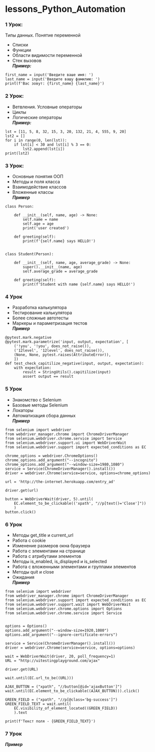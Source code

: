 # lessons_Python_Automation
### 1 Урок:
Типы данных. Понятие переменной  
+ Списки  
+ Функции  
+ Области видимости переменной  
+ Стек вызовов  
  ***Пример:***
```
first_name = input('Введите ваше имя: ')
last_name = input('Введите вашу фамилию: ')
print(f'Вас зовут: {first_name} {last_name}')
```
### 2 Урок:
+ Ветвления. Условные операторы  
+ Циклы  
+ Логические операторы  
  ***Пример:***
```
lst = [11, 5, 8, 32, 15, 3, 20, 132, 21, 4, 555, 9, 20]
lst2 = []
for i in range(0, len(lst)):
    if lst[i] < 30 and lst[i] % 3 == 0:
        lst2.append(lst[i])
print(lst2)
```
### 3 Урок:
+ Основные понятия ООП  
+ Методы и поля класса  
+ Взаимодействие классов  
+ Вложенные классы  
  ***Пример***
```
class Person:

    def __init__(self, name, age) -> None:
        self.name = name
        self.age = age
        print('user created')

    def greeting(self):
        print(f'{self.name} says HELLO!')


class Student(Person):

    def __init__(self, name, age, average_grade) -> None:
        super().__init__(name, age)
        self.average_grade = average_grade

    def greeting(self):
        print(f'Student with name {self.name} says HELLO!')
```
### 4 Урок
+ Разработка калькулятора
+ Тестирование калькулятора
+ Более сложные автотесты
+ Маркеры и параметризация тестов  
  ***Пример***
```
@pytest.mark.negative
@pytest.mark.parametrize('input, output, expectation', [
    ('!you', '!you', does_not_raise()),
    ('12level', '12level', does_not_raise()),
    (None, None, pytest.raises(AttributeError)),
    ])
def test_check_capitilize_negative(input, output, expectation):
    with expectation:
        result = StringUtils().capitilize(input)
        assert output == result
```
### 5 Урок
+ Знакомство с Selenium
+ Базовые методы Selenium
+ Локаторы
+ Автоматизация сбора данных  
  ***Пример***
```
from selenium import webdriver
from webdriver_manager.chrome import ChromeDriverManager
from selenium.webdriver.chrome.service import Service
from selenium.webdriver.support.ui import WebDriverWait
from selenium.webdriver.support import expected_conditions as EC

chrome_options = webdriver.ChromeOptions()
chrome_options.add_argument("--incognito")
chrome_options.add_argument("--window-size=1980,1080")
service = Service(ChromeDriverManager().install())
driver = webdriver.Chrome(service=service, options=chrome_options)

url = 'http://the-internet.herokuapp.com/entry_ad'

driver.get(url)

button = WebDriverWait(driver, 5).until(
    EC.element_to_be_clickable(('xpath', "//p[text()='Close']"))
    )
button.click()
```
### 6 Урок
+ Методы get_title и current_url
+ Работа с cookie
+ Изменение размеров окна браузера
+ Работа с элементами на странице
+ Работа с атрибутами элементов
+ Методы is_enabled, is_displayed и is_selected
+ Работа с вложенными элементами и группами элементов
+ Методы quit и close
+ Ожидания  
  ***Пример***
```
from selenium import webdriver
from webdriver_manager.chrome import ChromeDriverManager
from selenium.webdriver.support import expected_conditions as EC
from selenium.webdriver.support.wait import WebDriverWait
from selenium.webdriver.chrome.options import Options
from selenium.webdriver.chrome.service import Service


options = Options()
options.add_argument("--window-size=1920,1080")
options.add_argument("--ignore-certificate-errors")

service = Service(ChromeDriverManager().install())
driver = webdriver.Chrome(service=service, options=options)

wait = WebDriverWait(driver, 20, poll_frequency=1)
URL = "http://uitestingplayground.com/ajax"

driver.get(URL)

wait.until(EC.url_to_be((URL)))

AJAX_BUTTON = ("xpath", "//button[@id='ajaxButton']")
wait.until(EC.element_to_be_clickable((AJAX_BUTTON))).click()

GREEN_FIELD = ("xpath", "//p[@class='bg-success']")
GREEN_FIELD_TEXT = wait.until(
    EC.visibility_of_element_located((GREEN_FIELD))
    ).text

print(f'Текст поля - {GREEN_FIELD_TEXT}')
```
### 7 Урок
  ***Пример***
```

```

